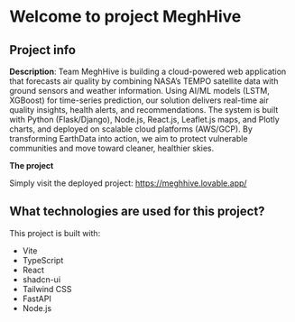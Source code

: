# Welcome to project MeghHive

## Project info

**Description**:  Team MeghHive is building a cloud-powered web application that forecasts air quality by combining NASA’s TEMPO satellite data with ground sensors and weather information. Using AI/ML models (LSTM, XGBoost) for time-series prediction, our solution delivers real-time air quality insights, health alerts, and recommendations. The system is built with Python (Flask/Django), Node.js, React.js, Leaflet.js maps, and Plotly charts, and deployed on scalable cloud platforms (AWS/GCP). By transforming EarthData into action, we aim to protect vulnerable communities and move toward cleaner, healthier skies.


**The project**

Simply visit the deployed project: https://meghhive.lovable.app/

## What technologies are used for this project?

This project is built with:

- Vite
- TypeScript
- React
- shadcn-ui
- Tailwind CSS
- FastAPI
- Node.js
